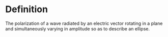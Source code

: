 # Definition

The polarization of a wave radiated by an electric vector rotating in a
plane and simultaneously varying in amplitude so as to describe an
ellipse.
